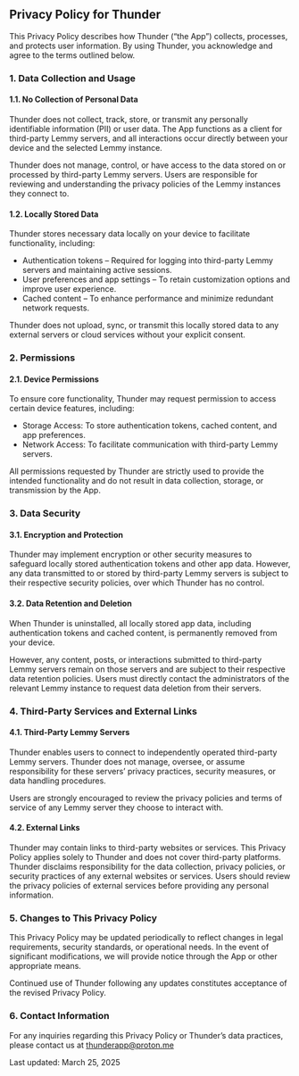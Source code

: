## Privacy Policy for Thunder
This Privacy Policy describes how Thunder (“the App”) collects, processes, and protects user information. By using Thunder, you acknowledge and agree to the terms outlined below.

### 1. Data Collection and Usage

#### 1.1. No Collection of Personal Data
Thunder does not collect, track, store, or transmit any personally identifiable information (PII) or user data. The App functions as a client for third-party Lemmy servers, and all interactions occur directly between your device and the selected Lemmy instance.

Thunder does not manage, control, or have access to the data stored on or processed by third-party Lemmy servers. Users are responsible for reviewing and understanding the privacy policies of the Lemmy instances they connect to.

#### 1.2. Locally Stored Data
Thunder stores necessary data locally on your device to facilitate functionality, including:

- Authentication tokens – Required for logging into third-party Lemmy servers and maintaining active sessions.
- User preferences and app settings – To retain customization options and improve user experience.
- Cached content – To enhance performance and minimize redundant network requests.

Thunder does not upload, sync, or transmit this locally stored data to any external servers or cloud services without your explicit consent.

### 2. Permissions
#### 2.1. Device Permissions
To ensure core functionality, Thunder may request permission to access certain device features, including:

- Storage Access: To store authentication tokens, cached content, and app preferences.
- Network Access: To facilitate communication with third-party Lemmy servers.

All permissions requested by Thunder are strictly used to provide the intended functionality and do not result in data collection, storage, or transmission by the App.

### 3. Data Security
#### 3.1. Encryption and Protection
Thunder may implement encryption or other security measures to safeguard locally stored authentication tokens and other app data. However, any data transmitted to or stored by third-party Lemmy servers is subject to their respective security policies, over which Thunder has no control.

#### 3.2. Data Retention and Deletion
When Thunder is uninstalled, all locally stored app data, including authentication tokens and cached content, is permanently removed from your device.

However, any content, posts, or interactions submitted to third-party Lemmy servers remain on those servers and are subject to their respective data retention policies. Users must directly contact the administrators of the relevant Lemmy instance to request data deletion from their servers.

### 4. Third-Party Services and External Links
#### 4.1. Third-Party Lemmy Servers
Thunder enables users to connect to independently operated third-party Lemmy servers. Thunder does not manage, oversee, or assume responsibility for these servers’ privacy practices, security measures, or data handling procedures.

Users are strongly encouraged to review the privacy policies and terms of service of any Lemmy server they choose to interact with.

#### 4.2. External Links
Thunder may contain links to third-party websites or services. This Privacy Policy applies solely to Thunder and does not cover third-party platforms. Thunder disclaims responsibility for the data collection, privacy policies, or security practices of any external websites or services. Users should review the privacy policies of external services before providing any personal information.

### 5. Changes to This Privacy Policy
This Privacy Policy may be updated periodically to reflect changes in legal requirements, security standards, or operational needs. In the event of significant modifications, we will provide notice through the App or other appropriate means.

Continued use of Thunder following any updates constitutes acceptance of the revised Privacy Policy.

### 6. Contact Information
For any inquiries regarding this Privacy Policy or Thunder’s data practices, please contact us at thunderapp@proton.me

Last updated: March 25, 2025